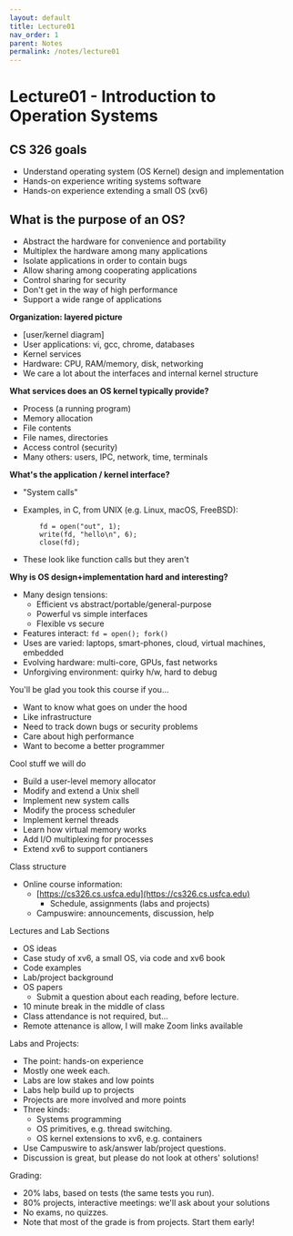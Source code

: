 ```yaml
---
layout: default
title: Lecture01
nav_order: 1
parent: Notes
permalink: /notes/lecture01
---
```


# Lecture01 - Introduction to Operation Systems

## CS 326 goals
  - Understand operating system (OS Kernel) design and implementation
  - Hands-on experience writing systems software
  - Hands-on experience extending a small OS (xv6)
  
## What is the purpose of an OS?
  - Abstract the hardware for convenience and portability
  - Multiplex the hardware among many applications
  - Isolate applications in order to contain bugs
  - Allow sharing among cooperating applications
  - Control sharing for security
  - Don't get in the way of high performance
  - Support a wide range of applications

**Organization: layered picture**
  - [user/kernel diagram]
  - User applications: vi, gcc, chrome, databases
  - Kernel services
  - Hardware: CPU, RAM/memory, disk, networking
  - We care a lot about the interfaces and internal kernel structure

**What services does an OS kernel typically provide?**
  * Process (a running program)
  * Memory allocation
  * File contents
  * File names, directories
  * Access control (security)
  * Many others: users, IPC, network, time, terminals

**What's the application / kernel interface?**
  * "System calls"
  * Examples, in C, from UNIX (e.g. Linux, macOS, FreeBSD):

            fd = open("out", 1);
            write(fd, "hello\n", 6);
            close(fd);

  * These look like function calls but they aren't 

**Why is OS design+implementation hard and interesting?**
  * Many design tensions:
    * Efficient vs abstract/portable/general-purpose
    * Powerful vs simple interfaces
    * Flexible vs secure
  * Features interact: `fd = open(); fork()`
  * Uses are varied: laptops, smart-phones, cloud, virtual machines, embedded
  * Evolving hardware: multi-core, GPUs, fast networks
  * Unforgiving environment: quirky h/w, hard to debug

You'll be glad you took this course if you...
  * Want to know what goes on under the hood
  * Like infrastructure
  * Need to track down bugs or security problems
  * Care about high performance
  * Want to become a better programmer

Cool stuff we will do
  * Build a user-level memory allocator
  * Modify and extend a Unix shell
  * Implement new system calls
  * Modify the process scheduler
  * Implement kernel threads
  * Learn how virtual memory works
  * Add I/O multiplexing for processes
  * Extend xv6 to support contianers

Class structure

* Online course information:
  * [https://cs326.cs.usfca.edu](https://cs326.cs.usfca.edu)
    * Schedule, assignments (labs and projects)
  * Campuswire: announcements, discussion, help

Lectures and Lab Sections
  * OS ideas
  * Case study of xv6, a small OS, via code and xv6 book
  * Code examples
  * Lab/project background
  * OS papers
    * Submit a question about each reading, before lecture.
  * 10 minute break in the middle of class
  * Class attendance is not required, but...
  * Remote attenance is allow, I will make Zoom links available
   

Labs and Projects: 
  * The point: hands-on experience
  * Mostly one week each.
  * Labs are low stakes and low points
  * Labs help build up to projects
  * Projects are more involved and more points
  * Three kinds:
    * Systems programming
    * OS primitives, e.g. thread switching.
    * OS kernel extensions to xv6, e.g. containers
  * Use Campuswire to ask/answer lab/project questions.
  * Discussion is great, but please do not look at others' solutions!

Grading:
  * 20% labs, based on tests (the same tests you run).
  * 80% projects, interactive meetings: we'll ask about your solutions
  * No exams, no quizzes.
  * Note that most of the grade is from projects. Start them early!
